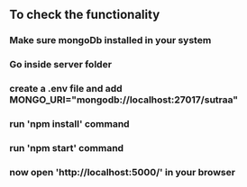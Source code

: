 ## To check the functionality

### Make sure mongoDb installed in your system
### Go inside server folder
### create a .env file and add MONGO_URI="mongodb://localhost:27017/sutraa"
### run 'npm install' command
### run 'npm start' command
### now open 'http://localhost:5000/' in your browser

